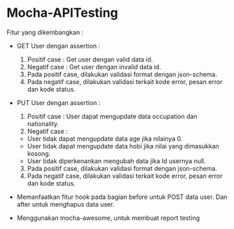 # Mocha-APITesting

Fitur yang dikembangkan : 
- GET User dengan assertion :
  1. Positif case : Get user dengan valid data id. 
  2. Negatif case : Get user dengan invalid data id.
  3. Pada positif case, dilakukan validasi format dengan json-schema.
  4. Pada negatif case, dilakukan validasi terkait kode error, pesan error dan kode status. 
  
- PUT User dengan assertion : 
  1. Positif case : User dapat mengupdate data occupation dan nationality.
  2. Negatif case : 
    - User tidak dapat mengupdate data age jika nilainya 0.
    - User tidak dapat mengupdate data hobi jika nilai yang dimasukkan kosong.
    - User tidak diperkenankan mengubah data jika Id usernya null.
  3. Pada positif case, dilakukan validasi format dengan json-schema.
  4. Pada negatif case, dilakukan validasi terkait kode error, pesan error dan kode status.
 
- Memanfaatkan fitur hook pada bagian before untuk POST data user. Dan after untuk menghapus data user.

- Menggunakan mocha-awesome, untuk membuat report testing

